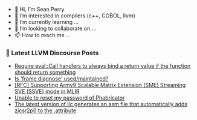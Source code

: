 - 👋 Hi, I’m Sean Perry
- 👀 I’m interested in compilers (c++, COBOL, llvm)
- 🌱 I’m currently learning ...
- 💞️ I’m looking to collaborate on ...
- 📫 How to reach me ...

<!---
s66perry/s66perry is a ✨ special ✨ repository because its `README.md` (this file) appears on your GitHub profile.
You can click the Preview link to take a look at your changes.
--->
### 📕 Latest LLVM Discourse Posts

<!-- DISCOURSE-LLVM:START -->
- [Require eval::Call handlers to always bind a return value if the function should return something](https://discourse.llvm.org/t/require-eval-call-handlers-to-always-bind-a-return-value-if-the-function-should-return-something/70727#post_2)
- [Is &#39;frame diagnose&#39; used/maintained?](https://discourse.llvm.org/t/is-frame-diagnose-used-maintained/70712#post_5)
- [[RFC] Supporting Armv9 Scalable Matrix Extension &lpar;SME&rpar; Streaming SVE &lpar;SSVE&rpar; mode in MLIR](https://discourse.llvm.org/t/rfc-supporting-armv9-scalable-matrix-extension-sme-streaming-sve-ssve-mode-in-mlir/70678#post_19)
- [Unable to reset my password of Phabricator](https://discourse.llvm.org/t/unable-to-reset-my-password-of-phabricator/70723#post_4)
- [The latest version of llc generates an asm file that automatically adds zicsr2p0 to the .attribute](https://discourse.llvm.org/t/the-latest-version-of-llc-generates-an-asm-file-that-automatically-adds-zicsr2p0-to-the-attribute/70698#post_9)
<!-- DISCOURSE-LLVM:END -->
